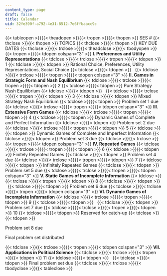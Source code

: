 ```yaml
---
content_type: page
draft: false
title: Calendar
uid: 32fe390f-a792-4e31-8512-7e6ffbaacc9c
---
```

{{< tableopen >}}{{< theadopen >}}{{< tropen >}}{{< thopen >}}
SES #
{{< thclose >}}{{< thopen >}}
TOPICS
{{< thclose >}}{{< thopen >}}
KEY DUE DATES
{{< thclose >}}{{< trclose >}}{{< theadclose >}}{{< tbodyopen >}}{{< tropen >}}{{< tdopen colspan="3" >}}
**I. Preferences and Utility Representations**
{{< tdclose >}}{{< trclose >}}{{< tropen >}}{{< tdopen >}}
1
{{< tdclose >}}{{< tdopen >}}
Rational Choice, Preferences, Utility Representations, Social Choice
{{< tdclose >}}{{< tdopen >}}
 
{{< tdclose >}}{{< trclose >}}{{< tropen >}}{{< tdopen colspan="3" >}}
**II. Games in Strategic Form and Nash Equilibrium**
{{< tdclose >}}{{< trclose >}}{{< tropen >}}{{< tdopen >}}
2
{{< tdclose >}}{{< tdopen >}}
Pure Strategy Nash Equilibrium
{{< tdclose >}}{{< tdopen >}}
 
{{< tdclose >}}{{< trclose >}}{{< tropen >}}{{< tdopen >}}
3
{{< tdclose >}}{{< tdopen >}}
Mixed Strategy Nash Equilibrium
{{< tdclose >}}{{< tdopen >}}
Problem set 1 due
{{< tdclose >}}{{< trclose >}}{{< tropen >}}{{< tdopen colspan="3" >}}
**III. Extensive Form Games**
{{< tdclose >}}{{< trclose >}}{{< tropen >}}{{< tdopen >}}
4
{{< tdclose >}}{{< tdopen >}}
Dynamic Games of Complete and Perfect Information
{{< tdclose >}}{{< tdopen >}}
Problem set 2 due
{{< tdclose >}}{{< trclose >}}{{< tropen >}}{{< tdopen >}}
5
{{< tdclose >}}{{< tdopen >}}
Dynamic Games of Complete and Imperfect Information
{{< tdclose >}}{{< tdopen >}}
Problem set 3 due
{{< tdclose >}}{{< trclose >}}{{< tropen >}}{{< tdopen colspan="3" >}}
**IV. Repeated Games**
{{< tdclose >}}{{< trclose >}}{{< tropen >}}{{< tdopen >}}
6
{{< tdclose >}}{{< tdopen >}}
Finitely Repeated Games
{{< tdclose >}}{{< tdopen >}}
Problem set 4 due
{{< tdclose >}}{{< trclose >}}{{< tropen >}}{{< tdopen >}}
7
{{< tdclose >}}{{< tdopen >}}
Infinitely Repeated Games
{{< tdclose >}}{{< tdopen >}}
Problem set 5 due
{{< tdclose >}}{{< trclose >}}{{< tropen >}}{{< tdopen colspan="3" >}}
**V. Static Games of Incomplete Information**
{{< tdclose >}}{{< trclose >}}{{< tropen >}}{{< tdopen >}}
8
{{< tdclose >}}{{< tdopen >}}
 
{{< tdclose >}}{{< tdopen >}}
Problem set 6 due
{{< tdclose >}}{{< trclose >}}{{< tropen >}}{{< tdopen colspan="3" >}}
**VI. Dynamic Games of Incomplete Information**
{{< tdclose >}}{{< trclose >}}{{< tropen >}}{{< tdopen >}}
9
{{< tdclose >}}{{< tdopen >}}
 
{{< tdclose >}}{{< tdopen >}}
Problem set 7 due
{{< tdclose >}}{{< trclose >}}{{< tropen >}}{{< tdopen >}}
10
{{< tdclose >}}{{< tdopen >}}
Reserved for catch-up
{{< tdclose >}}{{< tdopen >}}

Problem set 8 due

Final problem set distributed

{{< tdclose >}}{{< trclose >}}{{< tropen >}}{{< tdopen colspan="3" >}}
**VII. Applications in Political Science**
{{< tdclose >}}{{< trclose >}}{{< tropen >}}{{< tdopen >}}
11
{{< tdclose >}}{{< tdopen >}}
 
{{< tdclose >}}{{< tdopen >}}
Final problem set due
{{< tdclose >}}{{< trclose >}}{{< tbodyclose >}}{{< tableclose >}}